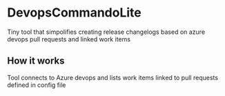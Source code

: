 # DevopsCommandoLite
Tiny tool that simpolifies creating release changelogs based on azure devops pull requests and linked work items 

## How it works
Tool connects to Azure devops and lists work items linked to pull requests defined in config file 

